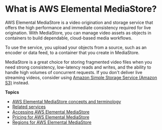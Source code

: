 # What is AWS Elemental MediaStore?<a name="what-is"></a>

AWS Elemental MediaStore is a video origination and storage service that offers the high performance and immediate consistency required for live origination\. With MediaStore, you can manage video assets as objects in containers to build dependable, cloud\-based media workflows\.

To use the service, you upload your objects from a source, such as an encoder or data feed, to a container that you create in MediaStore\.

MediaStore is a great choice for storing fragmented video files when you need strong consistency, low\-latency reads and writes, and the ability to handle high volumes of concurrent requests\. If you don't deliver live streaming videos, consider using [Amazon Simple Storage Service \(Amazon S3\)](https://docs.aws.amazon.com/AmazonS3/latest/user-guide/) instead\.

**Topics**
+ [AWS Elemental MediaStore concepts and terminology](what-is-concepts.md)
+ [Related services](what-is-related-services.md)
+ [Accessing AWS Elemental MediaStore](what-is-accessing.md)
+ [Pricing for AWS Elemental MediaStore](what-is-pricing.md)
+ [Regions for AWS Elemental MediaStore](what-is-regions.md)